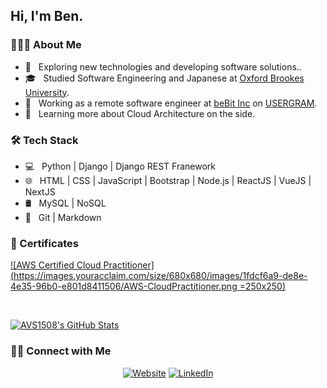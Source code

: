 <h2> Hi, I'm Ben.</h2>

<h3> 👨🏻‍💻 About Me </h3>

- 🤔 &nbsp; Exploring new technologies and developing software solutions..
- 🎓 &nbsp; Studied Software Engineering and Japanese at [Oxford Brookes University](https://www.brookes.ac.uk/).
- 💼 &nbsp; Working as a remote software engineer at [beBit Inc](https://www.bebit.co.jp/) on [USERGRAM](https://www.bebit.co.jp/usergram/).
- 🌱 &nbsp; Learning more about Cloud Architecture on the side.

<h3>🛠 Tech Stack</h3>

- 💻 &nbsp; Python | Django | Django REST Franework
- 🌐 &nbsp; HTML | CSS | JavaScript | Bootstrap | Node.js | ReactJS | VueJS | NextJS
- 🛢 &nbsp; MySQL | NoSQL
- 🔧 &nbsp; Git | Markdown

<h3>🏅 Certificates</h3>

[![AWS Certified Cloud Practitioner](https://images.youracclaim.com/size/680x680/images/1fdcf6a9-de8e-4e35-96b0-e801d8411506/AWS-CloudPractitioner.png =250x250)](https://www.youracclaim.com/badges/fcf4883c-c6c6-464c-a659-f89b122430ae)

<br/>

[![AVS1508's GitHub Stats](https://github-readme-stats.vercel.app/api?username=benji011&show_icons=true)](https://github.com/AVS1508)

<h3> 🤝🏻 Connect with Me </h3>

<p align="center">
<a href="https://www.benjaminlo.io/"><img alt="Website" src="https://img.shields.io/badge/Website-www.benjaminlo.io-blue?style=flat-square&logo=google-chrome"></a>
<a href="https://www.linkedin.com/in/benjamin-lo-6b0ba11a/"><img alt="LinkedIn" src="https://img.shields.io/badge/LinkedIn-Benjamin%20Lo-blue?style=flat-square&logo=linkedin"></a>
</p>
